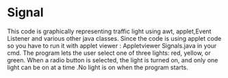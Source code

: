 # Signal
This code is  graphically representing traffic light using awt, applet,Event Listener and various other java classes.
Since the code is using applet code so you have to run it with applet viewer : Appletviewer Signals.java in your cmd.
The program lets the user select one of three lights: red, yellow, or green. When a radio button is selected, the light is turned on, and only one light can be on at a time .No light is on when the program starts.
